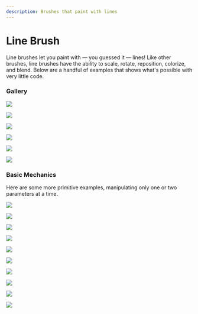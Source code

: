 ```yaml
---
description: Brushes that paint with lines
---
```


# Line Brush

Line brushes let you paint with — you guessed it — lines! Like other brushes, line brushes have the ability to scale, rotate, reposition, colorize, and blend. Below are a handful of  examples that shows what's possible with very little code.

### Gallery

![](../../../../.gitbook/assets/image%20%285%29.png)

![](../../../../.gitbook/assets/image%20%287%29.png)

![](../../../../.gitbook/assets/image%20%2814%29.png)

![](../../../../.gitbook/assets/image%20%283%29.png)

![](../../../../.gitbook/assets/image%20%281%29.png)

![](../../../../.gitbook/assets/image%20%286%29.png)

### Basic Mechanics

Here are some more primitive examples, manipulating only one or two parameters at a time.

![](../../../../.gitbook/assets/4a3650.jpeg)

![](../../../../.gitbook/assets/508758.png)

![](../../../../.gitbook/assets/275290%20%282%29.jpeg)

![](../../../../.gitbook/assets/f13716.jpeg)

![](../../../../.gitbook/assets/e06fd9.png)

![](../../../../.gitbook/assets/3904cf%20%282%29.jpeg)

![](../../../../.gitbook/assets/4c2d2c%20%281%29.jpeg)

![](../../../../.gitbook/assets/b48784.png)

![](../../../../.gitbook/assets/de8341%20%281%29.jpeg)

![](../../../../.gitbook/assets/658566.jpeg)

